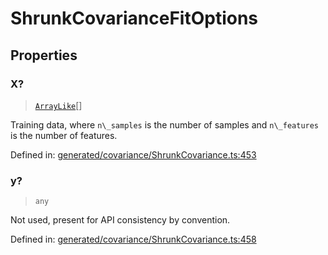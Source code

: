 # ShrunkCovarianceFitOptions

## Properties

### X?

> [`ArrayLike`](../types/ArrayLike.md)[]

Training data, where `n\_samples` is the number of samples and `n\_features` is the number of features.

Defined in:  [generated/covariance/ShrunkCovariance.ts:453](https://github.com/transitive-bullshit/scikit-learn-ts/blob/122b3c0/packages/sklearn/src/generated/covariance/ShrunkCovariance.ts#L453)

### y?

> `any`

Not used, present for API consistency by convention.

Defined in:  [generated/covariance/ShrunkCovariance.ts:458](https://github.com/transitive-bullshit/scikit-learn-ts/blob/122b3c0/packages/sklearn/src/generated/covariance/ShrunkCovariance.ts#L458)

